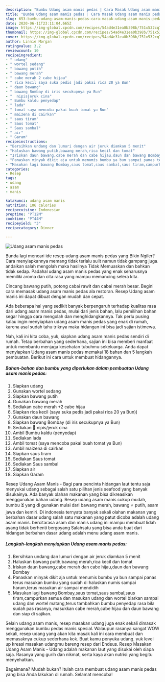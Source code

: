 ```yaml
---
description: "Bumbu Udang asam manis pedas | Cara Masak Udang asam manis pedas Yang Bisa Manjain Lidah"
title: "Bumbu Udang asam manis pedas | Cara Masak Udang asam manis pedas Yang Bisa Manjain Lidah"
slug: 653-bumbu-udang-asam-manis-pedas-cara-masak-udang-asam-manis-pedas-yang-bisa-manjain-lidah
date: 2020-06-11T23:11:04.665Z
image: https://img-global.cpcdn.com/recipes/54ad4e31ea0b398b/751x532cq70/udang-asam-manis-pedas-foto-resep-utama.jpg
thumbnail: https://img-global.cpcdn.com/recipes/54ad4e31ea0b398b/751x532cq70/udang-asam-manis-pedas-foto-resep-utama.jpg
cover: https://img-global.cpcdn.com/recipes/54ad4e31ea0b398b/751x532cq70/udang-asam-manis-pedas-foto-resep-utama.jpg
author: Linnie Morgan
ratingvalue: 3.2
reviewcount: 10
recipeingredient:
- " udang"
- " wortel sedang"
- " bawang putih"
- " bawang merah"
- " cabe merah 2 cabe hijau"
- " rica kecil saya suka pedis jadi pakai rica 20 ya Bun"
- " daun bawang"
- " bawang Bombay di iris secukupnya ya Bun"
- "  nipisjeruk cina"
- " Bumbu kaldu penyedap"
- " lada"
- " tomat saya mencoba pakai buah tomat ya Bun"
- " maizena di cairkan"
- " saus tiram"
- " Saus tomat"
- " Saus sambal"
- " air"
- " Garam"
recipeinstructions:
- "Bersihkan undang dan lumuri dengan air jeruk diamkan 5 menit"
- "Haluskan bawang putih,bawang merah,rica kecil dan tomat"
- "Iriskan daun bawang,cabe merah dan cabe hijau,daun dan bawang Bombay"
- "Panaskan minyak dikit aja untuk menumis bumbu ya bun sampai panas terus masukan bumbu yang sudah di haluskan numis sampai harum,terus masukan air sampai mendidih"
- "Masukan lagi bawang Bombay,saus tomat,saus sambal,saus tiram,campurkan semua dan masukan udang dan wortel biarkan sampai udang dan wortel matang,terus tambahkan bumbu penyedap rasa bila sudah pas rasanya, masukkan cabe merah,cabe hijau dan daun bawang dan siap di sajikan."
categories:
- Resep
tags:
- udang
- asam
- manis

katakunci: udang asam manis 
nutrition: 106 calories
recipecuisine: Indonesian
preptime: "PT12M"
cooktime: "PT44M"
recipeyield: "3"
recipecategory: Dinner

---
```



![Udang asam manis pedas](https://img-global.cpcdn.com/recipes/54ad4e31ea0b398b/751x532cq70/udang-asam-manis-pedas-foto-resep-utama.jpg)

Bunda lagi mencari ide resep udang asam manis pedas yang Bikin Ngiler? Cara menyiapkannya memang tidak terlalu sulit namun tidak gampang juga. andaikan salah mengolah maka hasilnya Tidak Memuaskan dan bahkan tidak sedap. Padahal udang asam manis pedas yang enak seharusnya memiliki aroma dan cita rasa yang mampu memancing selera kita.

Cincang bawang putih, potong cabai rawit dan cabai merah besar. Begini cara memasak udang asam manis pedas ala restoran. Resep Udang asam manis ini dapat dibuat dengan mudah dan cepat.

Ada beberapa hal yang sedikit banyak berpengaruh terhadap kualitas rasa dari udang asam manis pedas, mulai dari jenis bahan, lalu pemilihan bahan segar hingga cara mengolah dan menghidangkannya. Tak perlu pusing kalau ingin menyiapkan udang asam manis pedas yang enak di rumah, karena asal sudah tahu triknya maka hidangan ini bisa jadi sajian istimewa.


Nah, kali ini kita coba, yuk, siapkan udang asam manis pedas sendiri di rumah. Tetap berbahan yang sederhana, sajian ini bisa memberi manfaat untuk membantu menjaga kesehatan tubuhmu sekeluarga. Anda dapat menyiapkan Udang asam manis pedas memakai 18 bahan dan 5 langkah pembuatan. Berikut ini cara untuk membuat hidangannya.

<!--inarticleads1-->

##### Bahan-bahan dan bumbu yang diperlukan dalam pembuatan Udang asam manis pedas:

1. Siapkan  udang
1. Gunakan  wortel sedang
1. Siapkan  bawang putih
1. Gunakan  bawang merah
1. Sediakan  cabe merah +2 cabe hijau
1. Siapkan  rica kecil (saya suka pedis jadi pakai rica 20 ya Bun))
1. Gunakan  daun bawang
1. Siapkan  bawang Bombay (di iris secukupnya ya Bun)
1. Sediakan  🍊 nipis/jeruk cina
1. Ambil  Bumbu kaldu (penyedap)
1. Sediakan  lada
1. Ambil  tomat (saya mencoba pakai buah tomat ya Bun)
1. Ambil  maizena di cairkan
1. Siapkan  saus tiram
1. Sediakan  Saus tomat
1. Sediakan  Saus sambal
1. Siapkan  air
1. Siapkan  Garam


Resep Udang Asam Manis - Bagi para pencinta hidangan laut tentu saja menyukai udang sebagai salah satu pilihan jenis seafood yang banyak disukainya. Ada banyak olahan makanan yang bisa dikreasikan menggunakan bahan udang. Resep udang asam manis cukup mudah, bumbu ⏳ yang di gunakan mulai dari bawang merah, bawang ⭐ putih, asam jawa dan kemiri. Di indonesia ternyata banyak sekali olahan makanan yang berbahan dasar udang salah satu makanan yang patut dicoba adalah udang asam manis. bercitarasa asam dan manis udang ini mampu membuat lidah ayang tidak berhenti bergoyang Salahsatu yang bisa anda buat dari hidangan berbahan dasar udang adalah menu udang asam manis. 

<!--inarticleads2-->

##### Langkah-langkah menyiapkan Udang asam manis pedas:

1. Bersihkan undang dan lumuri dengan air jeruk diamkan 5 menit
1. Haluskan bawang putih,bawang merah,rica kecil dan tomat
1. Iriskan daun bawang,cabe merah dan cabe hijau,daun dan bawang Bombay
1. Panaskan minyak dikit aja untuk menumis bumbu ya bun sampai panas terus masukan bumbu yang sudah di haluskan numis sampai harum,terus masukan air sampai mendidih
1. Masukan lagi bawang Bombay,saus tomat,saus sambal,saus tiram,campurkan semua dan masukan udang dan wortel biarkan sampai udang dan wortel matang,terus tambahkan bumbu penyedap rasa bila sudah pas rasanya, masukkan cabe merah,cabe hijau dan daun bawang dan siap di sajikan.


Selain udang asam manis, resep masakan udang juga enak sekali dimasak menggunakan bumbu pedas manis spesial. Walaupun rasanya sangat WOW sekali, resep udang yang akan kita masak kali ini cara membuat dan memasaknya cukup sederhana kok. Buat kamu penyuka udang, yuk level up kreasi masakan udangmu bareng resep dari Endeus. Resep Masakan Udang Asam Manis - Udang adalah makanan laut yang disukai oleh siapa saja. Rasanya yang gurih dan nikmat, serta kaya akan nutrisi yang begitu menyehatkan. 

Bagaimana? Mudah bukan? Itulah cara membuat udang asam manis pedas yang bisa Anda lakukan di rumah. Selamat mencoba!
